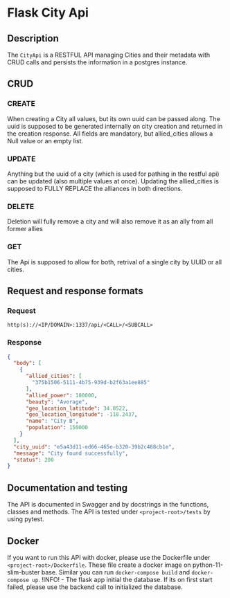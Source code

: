 # Flask City Api

## Description
The `CityApi` is a RESTFUL API managing Cities and their metadata with CRUD calls and persists the information in a
postgres instance.

## CRUD
### CREATE
When creating a City all values, but its own uuid can be passed along. The uuid is supposed to be generated internally
on city creation and returned in the creation response. All fields are mandatory, but allied_cities allows a Null
value or an empty list.

### UPDATE
Anything but the uuid of a city (which is used for pathing in the restful api) can be updated (also multiple values
at once). Updating the allied_cities is supposed to FULLY REPLACE the alliances in both directions.

### DELETE
Deletion will fully remove a city and will also remove it as an ally from all former allies

### GET
The Api is supposed to allow for both, retrival of a single city by UUID or all cities.


## Request and response formats
### Request
```http request
http(s)://<IP/DOMAIN>:1337/api/<CALL>/<SUBCALL>
```

### Response
```json
{
  "body": [
    {
      "allied_cities": [
        "375b1506-5111-4b75-939d-b2f63a1ee885"
      ],
      "allied_power": 180000,
      "beauty": "Average",
      "geo_location_latitude": 34.0522,
      "geo_location_longitude": -118.2437,
      "name": "City B",
      "population": 150000
    }
  ],
  "city_uuid": "e5a43d11-ed66-465e-b320-39b2c468cb1e",
  "message": "City found successfully",
  "status": 200
}
```

## Documentation and testing
The API is documented in Swagger and by docstrings in the functions, classes and methods.
The API is tested under `<project-root>/tests` by using pytest.


## Docker
If you want to run this API with docker, please use the Dockerfile under `<project-root>/Dockerfile`. These file
create a docker image on python-11-slim-buster base.
Similar you can run `docker-compose build` and `docker-compose up`.
!INFO! - The flask app initial the database. If its on first start failed, please use the backend call to initialized
the database.
